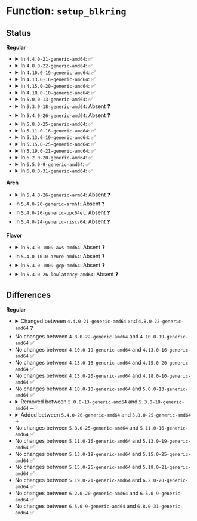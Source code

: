 # Function: <code>setup_blkring</code>

## Status
<b>Regular</b>
<ul>
<li>
<details>
<summary>In <code>4.4.0-21-generic-amd64</code>: ✅</summary>

```c
int setup_blkring(struct xenbus_device * dev, struct blkfront_info * info)
```

```json
{
  "name": "setup_blkring",
  "collision_type": "Unique Static",
  "inline_type": "No",
  "funcs": [
    {
      "addr": 18446744071584568592,
      "name": "setup_blkring",
      "external": false,
      "loc": "drivers/block/xen-blkfront.c:1410",
      "file": "drivers/block/xen-blkfront.c",
      "inline": "seen, unknown",
      "caller_inline": [],
      "caller_func": [
        "drivers/block/xen-blkfront.c:talk_to_blkback"
      ]
    }
  ],
  "symbols": [
    {
      "addr": 18446744071584568592,
      "name": "setup_blkring",
      "section": ".text",
      "bind": "STB_LOCAL",
      "size": 1075
    }
  ]
}
```
</details>
</li>
<li>
<details>
<summary>In <code>4.8.0-22-generic-amd64</code>: ✅</summary>

```c
int setup_blkring(struct xenbus_device * dev, struct blkfront_ring_info * rinfo)
```

```json
{
  "name": "setup_blkring",
  "collision_type": "Unique Static",
  "inline_type": "No",
  "funcs": [
    {
      "addr": 18446744071584911472,
      "name": "setup_blkring",
      "external": false,
      "loc": "drivers/block/xen-blkfront.c:1658",
      "file": "drivers/block/xen-blkfront.c",
      "inline": "seen, unknown",
      "caller_inline": [],
      "caller_func": [
        "drivers/block/xen-blkfront.c:talk_to_blkback"
      ]
    }
  ],
  "symbols": [
    {
      "addr": 18446744071584911472,
      "name": "setup_blkring",
      "section": ".text",
      "bind": "STB_LOCAL",
      "size": 1066
    }
  ]
}
```
</details>
</li>
<li>
<details>
<summary>In <code>4.10.0-19-generic-amd64</code>: ✅</summary>

```c
int setup_blkring(struct xenbus_device * dev, struct blkfront_ring_info * rinfo)
```

```json
{
  "name": "setup_blkring",
  "collision_type": "Unique Static",
  "inline_type": "No",
  "funcs": [
    {
      "addr": 18446744071585095104,
      "name": "setup_blkring",
      "external": false,
      "loc": "drivers/block/xen-blkfront.c:1657",
      "file": "drivers/block/xen-blkfront.c",
      "inline": "seen, unknown",
      "caller_inline": [],
      "caller_func": [
        "drivers/block/xen-blkfront.c:talk_to_blkback"
      ]
    }
  ],
  "symbols": [
    {
      "addr": 18446744071585095104,
      "name": "setup_blkring",
      "section": ".text",
      "bind": "STB_LOCAL",
      "size": 1066
    }
  ]
}
```
</details>
</li>
<li>
<details>
<summary>In <code>4.13.0-16-generic-amd64</code>: ✅</summary>

```c
int setup_blkring(struct xenbus_device * dev, struct blkfront_ring_info * rinfo)
```

```json
{
  "name": "setup_blkring",
  "collision_type": "Unique Static",
  "inline_type": "No",
  "funcs": [
    {
      "addr": 18446744071585177856,
      "name": "setup_blkring",
      "external": false,
      "loc": "drivers/block/xen-blkfront.c:1670",
      "file": "drivers/block/xen-blkfront.c",
      "inline": "seen, unknown",
      "caller_inline": [],
      "caller_func": [
        "drivers/block/xen-blkfront.c:talk_to_blkback"
      ]
    }
  ],
  "symbols": [
    {
      "addr": 18446744071585177856,
      "name": "setup_blkring",
      "section": ".text",
      "bind": "STB_LOCAL",
      "size": 1044
    }
  ]
}
```
</details>
</li>
<li>
<details>
<summary>In <code>4.15.0-20-generic-amd64</code>: ✅</summary>

```c
int setup_blkring(struct xenbus_device * dev, struct blkfront_ring_info * rinfo)
```

```json
{
  "name": "setup_blkring",
  "collision_type": "Unique Static",
  "inline_type": "No",
  "funcs": [
    {
      "addr": 18446744071585606096,
      "name": "setup_blkring",
      "external": false,
      "loc": "drivers/block/xen-blkfront.c:1670",
      "file": "drivers/block/xen-blkfront.c",
      "inline": "seen, unknown",
      "caller_inline": [],
      "caller_func": [
        "drivers/block/xen-blkfront.c:talk_to_blkback"
      ]
    }
  ],
  "symbols": [
    {
      "addr": 18446744071585606096,
      "name": "setup_blkring",
      "section": ".text",
      "bind": "STB_LOCAL",
      "size": 1044
    }
  ]
}
```
</details>
</li>
<li>
<details>
<summary>In <code>4.18.0-10-generic-amd64</code>: ✅</summary>

```c
int setup_blkring(struct xenbus_device * dev, struct blkfront_ring_info * rinfo)
```

```json
{
  "name": "setup_blkring",
  "collision_type": "Unique Static",
  "inline_type": "No",
  "funcs": [
    {
      "addr": 18446744071585850560,
      "name": "setup_blkring",
      "external": false,
      "loc": "drivers/block/xen-blkfront.c:1670",
      "file": "drivers/block/xen-blkfront.c",
      "inline": "seen, unknown",
      "caller_inline": [],
      "caller_func": [
        "drivers/block/xen-blkfront.c:talk_to_blkback"
      ]
    }
  ],
  "symbols": [
    {
      "addr": 18446744071585850560,
      "name": "setup_blkring",
      "section": ".text",
      "bind": "STB_LOCAL",
      "size": 1032
    }
  ]
}
```
</details>
</li>
<li>
<details>
<summary>In <code>5.0.0-13-generic-amd64</code>: ✅</summary>

```c
int setup_blkring(struct xenbus_device * dev, struct blkfront_ring_info * rinfo)
```

```json
{
  "name": "setup_blkring",
  "collision_type": "Unique Static",
  "inline_type": "No",
  "funcs": [
    {
      "addr": 18446744071585985536,
      "name": "setup_blkring",
      "external": false,
      "loc": "drivers/block/xen-blkfront.c:1669",
      "file": "drivers/block/xen-blkfront.c",
      "inline": "seen, unknown",
      "caller_inline": [],
      "caller_func": [
        "drivers/block/xen-blkfront.c:talk_to_blkback"
      ]
    }
  ],
  "symbols": [
    {
      "addr": 18446744071585985536,
      "name": "setup_blkring",
      "section": ".text",
      "bind": "STB_LOCAL",
      "size": 1032
    }
  ]
}
```
</details>
</li>
<li>
<details>
<summary>In <code>5.3.0-18-generic-amd64</code>: Absent ❓</summary>

```json
{
  "name": "setup_blkring",
  "collision_type": "Unique Static",
  "inline_type": "Full",
  "funcs": [
    {
      "addr": 18446744071586244825,
      "name": "setup_blkring",
      "external": false,
      "loc": "drivers/block/xen-blkfront.c:1669",
      "file": "drivers/block/xen-blkfront.c",
      "inline": "not declared, inlined",
      "caller_inline": [
        "drivers/block/xen-blkfront.c:talk_to_blkback"
      ],
      "caller_func": []
    }
  ],
  "symbols": []
}
```
</details>
</li>
<li>
<details>
<summary>In <code>5.4.0-26-generic-amd64</code>: Absent ❓</summary>

```json
{
  "name": "setup_blkring",
  "collision_type": "Unique Static",
  "inline_type": "Full",
  "funcs": [
    {
      "addr": 18446744071586393049,
      "name": "setup_blkring",
      "external": false,
      "loc": "drivers/block/xen-blkfront.c:1669",
      "file": "drivers/block/xen-blkfront.c",
      "inline": "not declared, inlined",
      "caller_inline": [
        "drivers/block/xen-blkfront.c:talk_to_blkback"
      ],
      "caller_func": []
    }
  ],
  "symbols": []
}
```
</details>
</li>
<li>
<details>
<summary>In <code>5.8.0-25-generic-amd64</code>: ✅</summary>

```c
int setup_blkring(struct xenbus_device * dev, struct blkfront_ring_info * rinfo)
```

```json
{
  "name": "setup_blkring",
  "collision_type": "Unique Static",
  "inline_type": "No",
  "funcs": [
    {
      "addr": 18446744071587167696,
      "name": "setup_blkring",
      "external": false,
      "loc": "drivers/block/xen-blkfront.c:1679",
      "file": "drivers/block/xen-blkfront.c",
      "inline": "seen, unknown",
      "caller_inline": [],
      "caller_func": [
        "drivers/block/xen-blkfront.c:talk_to_blkback"
      ]
    }
  ],
  "symbols": [
    {
      "addr": 18446744071587167696,
      "name": "setup_blkring",
      "section": ".text",
      "bind": "STB_LOCAL",
      "size": 1116
    }
  ]
}
```
</details>
</li>
<li>
<details>
<summary>In <code>5.11.0-16-generic-amd64</code>: ✅</summary>

```c
int setup_blkring(struct xenbus_device * dev, struct blkfront_ring_info * rinfo)
```

```json
{
  "name": "setup_blkring",
  "collision_type": "Unique Static",
  "inline_type": "No",
  "funcs": [
    {
      "addr": 18446744071587251920,
      "name": "setup_blkring",
      "external": false,
      "loc": "drivers/block/xen-blkfront.c:1680",
      "file": "drivers/block/xen-blkfront.c",
      "inline": "seen, unknown",
      "caller_inline": [],
      "caller_func": [
        "drivers/block/xen-blkfront.c:talk_to_blkback"
      ]
    }
  ],
  "symbols": [
    {
      "addr": 18446744071587251920,
      "name": "setup_blkring",
      "section": ".text",
      "bind": "STB_LOCAL",
      "size": 1132
    }
  ]
}
```
</details>
</li>
<li>
<details>
<summary>In <code>5.13.0-19-generic-amd64</code>: ✅</summary>

```c
int setup_blkring(struct xenbus_device * dev, struct blkfront_ring_info * rinfo)
```

```json
{
  "name": "setup_blkring",
  "collision_type": "Unique Static",
  "inline_type": "No",
  "funcs": [
    {
      "addr": 18446744071587140208,
      "name": "setup_blkring",
      "external": false,
      "loc": "drivers/block/xen-blkfront.c:1680",
      "file": "drivers/block/xen-blkfront.c",
      "inline": "seen, unknown",
      "caller_inline": [],
      "caller_func": [
        "drivers/block/xen-blkfront.c:talk_to_blkback"
      ]
    }
  ],
  "symbols": [
    {
      "addr": 18446744071587140208,
      "name": "setup_blkring",
      "section": ".text",
      "bind": "STB_LOCAL",
      "size": 1129
    }
  ]
}
```
</details>
</li>
<li>
<details>
<summary>In <code>5.15.0-25-generic-amd64</code>: ✅</summary>

```c
int setup_blkring(struct xenbus_device * dev, struct blkfront_ring_info * rinfo)
```

```json
{
  "name": "setup_blkring",
  "collision_type": "Unique Static",
  "inline_type": "No",
  "funcs": [
    {
      "addr": 18446744071587715376,
      "name": "setup_blkring",
      "external": false,
      "loc": "drivers/block/xen-blkfront.c:1683",
      "file": "drivers/block/xen-blkfront.c",
      "inline": "seen, unknown",
      "caller_inline": [],
      "caller_func": [
        "drivers/block/xen-blkfront.c:talk_to_blkback"
      ]
    }
  ],
  "symbols": [
    {
      "addr": 18446744071587715376,
      "name": "setup_blkring",
      "section": ".text",
      "bind": "STB_LOCAL",
      "size": 1322
    }
  ]
}
```
</details>
</li>
<li>
<details>
<summary>In <code>5.19.0-21-generic-amd64</code>: ✅</summary>

```c
int setup_blkring(struct xenbus_device * dev, struct blkfront_ring_info * rinfo)
```

```json
{
  "name": "setup_blkring",
  "collision_type": "Unique Static",
  "inline_type": "No",
  "funcs": [
    {
      "addr": 18446744071589059472,
      "name": "setup_blkring",
      "external": false,
      "loc": "drivers/block/xen-blkfront.c:1677",
      "file": "drivers/block/xen-blkfront.c",
      "inline": "seen, unknown",
      "caller_inline": [],
      "caller_func": [
        "drivers/block/xen-blkfront.c:talk_to_blkback"
      ]
    }
  ],
  "symbols": [
    {
      "addr": 18446744071589059472,
      "name": "setup_blkring",
      "section": ".text",
      "bind": "STB_LOCAL",
      "size": 1105
    }
  ]
}
```
</details>
</li>
<li>
<details>
<summary>In <code>6.2.0-20-generic-amd64</code>: ✅</summary>

```c
int setup_blkring(struct xenbus_device * dev, struct blkfront_ring_info * rinfo)
```

```json
{
  "name": "setup_blkring",
  "collision_type": "Unique Static",
  "inline_type": "No",
  "funcs": [
    {
      "addr": 18446744071590589056,
      "name": "setup_blkring",
      "external": false,
      "loc": "drivers/block/xen-blkfront.c:1680",
      "file": "drivers/block/xen-blkfront.c",
      "inline": "seen, unknown",
      "caller_inline": [],
      "caller_func": [
        "drivers/block/xen-blkfront.c:talk_to_blkback"
      ]
    }
  ],
  "symbols": [
    {
      "addr": 18446744071590589056,
      "name": "setup_blkring",
      "section": ".text",
      "bind": "STB_LOCAL",
      "size": 1105
    }
  ]
}
```
</details>
</li>
<li>
<details>
<summary>In <code>6.5.0-9-generic-amd64</code>: ✅</summary>

```c
int setup_blkring(struct xenbus_device * dev, struct blkfront_ring_info * rinfo)
```

```json
{
  "name": "setup_blkring",
  "collision_type": "Unique Static",
  "inline_type": "No",
  "funcs": [
    {
      "addr": 18446744071590930384,
      "name": "setup_blkring",
      "external": false,
      "loc": "drivers/block/xen-blkfront.c:1681",
      "file": "drivers/block/xen-blkfront.c",
      "inline": "seen, unknown",
      "caller_inline": [],
      "caller_func": [
        "drivers/block/xen-blkfront.c:talk_to_blkback"
      ]
    }
  ],
  "symbols": [
    {
      "addr": 18446744071590930384,
      "name": "setup_blkring",
      "section": ".text",
      "bind": "STB_LOCAL",
      "size": 1119
    }
  ]
}
```
</details>
</li>
<li>
<details>
<summary>In <code>6.8.0-31-generic-amd64</code>: ✅</summary>

```c
int setup_blkring(struct xenbus_device * dev, struct blkfront_ring_info * rinfo)
```

```json
{
  "name": "setup_blkring",
  "collision_type": "Unique Static",
  "inline_type": "No",
  "funcs": [
    {
      "addr": 18446744071591274112,
      "name": "setup_blkring",
      "external": false,
      "loc": "drivers/block/xen-blkfront.c:1681",
      "file": "drivers/block/xen-blkfront.c",
      "inline": "seen, unknown",
      "caller_inline": [],
      "caller_func": [
        "drivers/block/xen-blkfront.c:talk_to_blkback"
      ]
    }
  ],
  "symbols": [
    {
      "addr": 18446744071591274112,
      "name": "setup_blkring",
      "section": ".text",
      "bind": "STB_LOCAL",
      "size": 1119
    }
  ]
}
```
</details>
</li>
</ul>
<b>Arch</b>
<ul>
<li>
<details>
<summary>In <code>5.4.0-26-generic-arm64</code>: Absent ❓</summary>

```json
{
  "name": "setup_blkring",
  "collision_type": "Unique Static",
  "inline_type": "Full",
  "funcs": [
    {
      "addr": 18446603336499230628,
      "name": "setup_blkring",
      "external": false,
      "loc": "drivers/block/xen-blkfront.c:1669",
      "file": "drivers/block/xen-blkfront.c",
      "inline": "not declared, inlined",
      "caller_inline": [
        "drivers/block/xen-blkfront.c:talk_to_blkback"
      ],
      "caller_func": []
    }
  ],
  "symbols": []
}
```
</details>
</li>
<li>
In <code>5.4.0-26-generic-armhf</code>: Absent ❓
</li>
<li>
In <code>5.4.0-26-generic-ppc64el</code>: Absent ❓
</li>
<li>
In <code>5.4.0-24-generic-riscv64</code>: Absent ❓
</li>
</ul>
<b>Flavor</b>
<ul>
<li>
<details>
<summary>In <code>5.4.0-1009-aws-amd64</code>: Absent ❓</summary>

```json
{
  "name": "setup_blkring",
  "collision_type": "Unique Static",
  "inline_type": "Full",
  "funcs": [
    {
      "addr": 18446744071586155401,
      "name": "setup_blkring",
      "external": false,
      "loc": "drivers/block/xen-blkfront.c:1694",
      "file": "drivers/block/xen-blkfront.c",
      "inline": "not declared, inlined",
      "caller_inline": [
        "drivers/block/xen-blkfront.c:talk_to_blkback"
      ],
      "caller_func": []
    }
  ],
  "symbols": []
}
```
</details>
</li>
<li>
In <code>5.4.0-1010-azure-amd64</code>: Absent ❓
</li>
<li>
<details>
<summary>In <code>5.4.0-1009-gcp-amd64</code>: Absent ❓</summary>

```json
{
  "name": "setup_blkring",
  "collision_type": "Unique Static",
  "inline_type": "Full",
  "funcs": [
    {
      "addr": 18446744071586341017,
      "name": "setup_blkring",
      "external": false,
      "loc": "drivers/block/xen-blkfront.c:1669",
      "file": "drivers/block/xen-blkfront.c",
      "inline": "not declared, inlined",
      "caller_inline": [
        "drivers/block/xen-blkfront.c:talk_to_blkback"
      ],
      "caller_func": []
    }
  ],
  "symbols": []
}
```
</details>
</li>
<li>
<details>
<summary>In <code>5.4.0-26-lowlatency-amd64</code>: Absent ❓</summary>

```json
{
  "name": "setup_blkring",
  "collision_type": "Unique Static",
  "inline_type": "Full",
  "funcs": [
    {
      "addr": 18446744071586452713,
      "name": "setup_blkring",
      "external": false,
      "loc": "drivers/block/xen-blkfront.c:1669",
      "file": "drivers/block/xen-blkfront.c",
      "inline": "not declared, inlined",
      "caller_inline": [
        "drivers/block/xen-blkfront.c:talk_to_blkback"
      ],
      "caller_func": []
    }
  ],
  "symbols": []
}
```
</details>
</li>
</ul>

## Differences
<b>Regular</b>
<ul>
<li>
<details>
<summary>Changed between <code>4.4.0-21-generic-amd64</code> and <code>4.8.0-22-generic-amd64</code> ❓</summary>
<ul>
<li>
<b>Param added. </b>
<code>struct blkfront_ring_info * rinfo</code>
</li>
<li>
<b>Param removed. </b>
<code>struct blkfront_info * info</code>
</li>
</ul>
</details>
</li>
<li>
No changes between <code>4.8.0-22-generic-amd64</code> and <code>4.10.0-19-generic-amd64</code> ✅
</li>
<li>
No changes between <code>4.10.0-19-generic-amd64</code> and <code>4.13.0-16-generic-amd64</code> ✅
</li>
<li>
No changes between <code>4.13.0-16-generic-amd64</code> and <code>4.15.0-20-generic-amd64</code> ✅
</li>
<li>
No changes between <code>4.15.0-20-generic-amd64</code> and <code>4.18.0-10-generic-amd64</code> ✅
</li>
<li>
No changes between <code>4.18.0-10-generic-amd64</code> and <code>5.0.0-13-generic-amd64</code> ✅
</li>
<li>
<details>
<summary>Removed between <code>5.0.0-13-generic-amd64</code> and <code>5.3.0-18-generic-amd64</code> ➖</summary>

```c
int setup_blkring(struct xenbus_device * dev, struct blkfront_ring_info * rinfo)
```
</details>
</li>
<li>
<details>
<summary>Added between <code>5.4.0-26-generic-amd64</code> and <code>5.8.0-25-generic-amd64</code> ➕</summary>

```c
int setup_blkring(struct xenbus_device * dev, struct blkfront_ring_info * rinfo)
```
</details>
</li>
<li>
No changes between <code>5.8.0-25-generic-amd64</code> and <code>5.11.0-16-generic-amd64</code> ✅
</li>
<li>
No changes between <code>5.11.0-16-generic-amd64</code> and <code>5.13.0-19-generic-amd64</code> ✅
</li>
<li>
No changes between <code>5.13.0-19-generic-amd64</code> and <code>5.15.0-25-generic-amd64</code> ✅
</li>
<li>
No changes between <code>5.15.0-25-generic-amd64</code> and <code>5.19.0-21-generic-amd64</code> ✅
</li>
<li>
No changes between <code>5.19.0-21-generic-amd64</code> and <code>6.2.0-20-generic-amd64</code> ✅
</li>
<li>
No changes between <code>6.2.0-20-generic-amd64</code> and <code>6.5.0-9-generic-amd64</code> ✅
</li>
<li>
No changes between <code>6.5.0-9-generic-amd64</code> and <code>6.8.0-31-generic-amd64</code> ✅
</li>
</ul>
